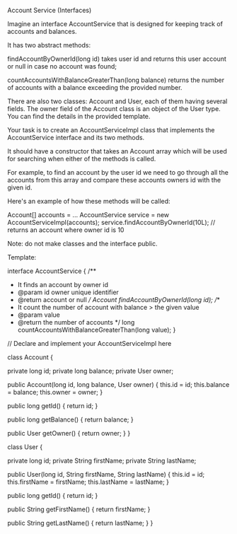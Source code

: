  Account Service (Interfaces)

Imagine an interface AccountService that is designed for keeping track of accounts and balances.

It has two abstract methods:

findAccountByOwnerId(long id) takes user id and returns this user account or null in case no account was found;

countAccountsWithBalanceGreaterThan(long balance) returns the number of accounts with a balance exceeding the provided number.

There are also two classes: Account and User, each of them having several fields. 
The owner field of the Account class is an object of the User type. 
You can find the details in the provided template.

Your task is to create an AccountServiceImpl class that implements the AccountService interface and its two methods.

It should have a constructor that takes an Account array which will be used for searching when either of the methods is called.

For example, to find an account by the user id we need to go through all the accounts from this array and compare these accounts owners id with the given id.

Here's an example of how these methods will be called:

Account[] accounts = ...
AccountService service = new AccountServiceImpl(accounts);
service.findAccountByOwnerId(10L); // returns an account where owner id is 10

Note: do not make classes and the interface public.


Template:

interface AccountService {
  /**
   * It finds an account by owner id
   * @param id owner unique identifier
   * @return account or null
   */
  Account findAccountByOwnerId(long id);
  /**
   * It count the number of account with balance > the given value
   * @param value
   * @return the number of accounts
   */
  long countAccountsWithBalanceGreaterThan(long value);
}

// Declare and implement your AccountServiceImpl here

class Account {

  private long id;
  private long balance;
  private User owner;

  public Account(long id, long balance, User owner) {
      this.id = id;
      this.balance = balance;
      this.owner = owner;
  }

  public long getId() {
      return id;
  }

  public long getBalance() {
      return balance;
  }

  public User getOwner() {
      return owner;
  }
}

class User {

  private long id;
  private String firstName;
  private String lastName;

  public User(long id, String firstName, String lastName) {
      this.id = id;
      this.firstName = firstName;
      this.lastName = lastName;
  }

  public long getId() {
      return id;
  }

  public String getFirstName() {
      return firstName;
  }

  public String getLastName() {
      return lastName;
  }
}